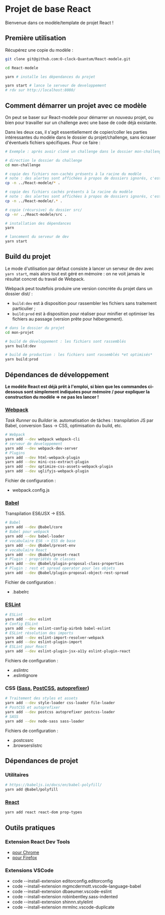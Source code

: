 Projet de base React
====================

Bienvenue dans ce modèle/template de projet React !

Première utilisation
--------------------

Récupérez une copie du modèle :

```sh
git clone git@github.com:O-clock-Quantum/React-modele.git

cd React-modele

yarn # installe les dépendances du projet

yarn start # lance le serveur de developpement
# rdv sur http://localhost:8080/
```

Comment démarrer un projet avec ce modèle
-----------------------------------------

On peut se baser sur React-modele pour démarrer un *nouveau* projet, ou bien pour travailler sur un challenge avec une base de code déjà existante.

Dans les deux cas, il s'agit essentiellement de copier/coller les parties intéressantes du modèle dans le dossier du projet/challenge, sans écraser d'éventuels fichiers spécifiques. Pour ce faire :

``` sh
# Exemple : après avoir cloné un challenge dans le dossier mon-challenge/

# direction le dossier du challenge
cd mon-challenge

# copie des fichiers non-cachés présents à la racine du modèle
# note : des alertes sont affichées à propos de dossiers ignorés, c'est normal
cp -n ../React-modele/* .

# copie des fichiers cachés présents à la racine du modèle
# note : des alertes sont affichées à propos de dossiers ignorés, c'est normal
cp -n ../React-modele/.* .

# copie (récursive) du dossier src/
cp -nr ../React-modele/src .

# installation des dépendances
yarn

# lancement du serveur de dev
yarn start
```

Build du projet
---------------

Le mode d'utilisation par défaut consiste à lancer un serveur de dev avec `yarn start`, mais alors tout est géré en mémoire : on ne voit jamais le résultat concret du travail de Webpack.

Webpack peut toutefois produire une version concrète du projet dans un dossier dist/ :
- `build:dev` est à disposition pour rassembler les fichiers sans traitement particulier ;
- `build:prod` est à disposition pour réaliser pour minifier et optimiser les fichiers au passage (version prête pour hébergement).

```sh
# dans le dossier du projet
cd mon-projet

# build de développement : les fichiers sont rassemblés
yarn build:dev

# build de production : les fichiers sont rassemblés *et optimisés*
yarn build:prod

```

Dépendances de développement
----------------------------

**Le modèle React est déjà prêt à l'emploi, si bien que les commandes ci-dessous sont simplement indiquées pour mémoire / pour expliquer la construction du modèle => ne pas les lancer !**

### [Webpack](https://webpack.js.org/)

*Task Runner* ou *Builder* ie. automatisation de tâches : transpilation JS par Babel, conversion Sass -> CSS, optimisation du build, etc.

``` sh
# Webpack
yarn add --dev webpack webpack-cli
# serveur de developpement
yarn add --dev webpack-dev-server
# Plugins
yarn add --dev html-webpack-plugin
yarn add --dev mini-css-extract-plugin
yarn add --dev optimize-css-assets-webpack-plugin
yarn add --dev uglifyjs-webpack-plugin
```

Fichier de configuration :

- webpack.config.js

### [Babel](https://babeljs.io/)

Transpilation ES6/JSX -> ES5.

``` sh
# Babel
yarn add --dev @babel/core
# Babel pour webpack
yarn add --dev babel-loader
# vocabulaire ES6 -> ES5 de base
yarn add --dev @babel/preset-env
# vocabulaire React
yarn add --dev @babel/preset-react
# Plugin : propriétés de classes
yarn add --dev @babel/plugin-proposal-class-properties
# Plugin : rest et spread operator pour les objets
yarn add --dev @babel/plugin-proposal-object-rest-spread
```

Fichier de configuration :

- .babelrc

### [ESLint](https://eslint.org/)

``` sh
# ESLint
yarn add --dev eslint
# Config ESLint
yarn add --dev eslint-config-airbnb babel-eslint
# ESLint résolution des imports
yarn add --dev eslint-import-resolver-webpack
yarn add --dev eslint-plugin-import
# ESLint pour React
yarn add --dev eslint-plugin-jsx-a11y eslint-plugin-react
```

Fichiers de configuration :

- .eslintrc
- .eslintignore

### CSS ([Sass](https://sass-lang.com/), [PostCSS](https://postcss.org/), [autoprefixer](https://github.com/postcss/autoprefixer))

``` sh
# Traitement des styles et assets
yarn add --dev style-loader css-loader file-loader
# PostCSS et autoprefixer
yarn add --dev postcss autoprefixer postcss-loader
# SASS
yarn add --dev node-sass sass-loader
```

Fichiers de configuration :

- .postcssrc
- .browserslistrc

Dépendances de projet
---------------------

### Utilitaires

``` sh
# https://babeljs.io/docs/en/babel-polyfill/
yarn add @babel/polyfill
```

### [React](https://reactjs.org/)

```sh
yarn add react react-dom prop-types
```

Outils pratiques
----------------

### Extension React Dev Tools

- [pour Chrome](https://chrome.google.com/webstore/detail/react-developer-tools/fmkadmapgofadopljbjfkapdkoienihi)
- [pour Firefox](https://addons.mozilla.org/en-US/firefox/addon/react-devtools/)

### Extensions VSCode

- code --install-extension editorconfig.editorconfig
- code --install-extension mgmcdermott.vscode-language-babel
- code --install-extension dbaeumer.vscode-eslint
- code --install-extension robinbentley.sass-indented
- code --install-extension shinnn.stylelint
- code --install-extension mrmlnc.vscode-duplicate
